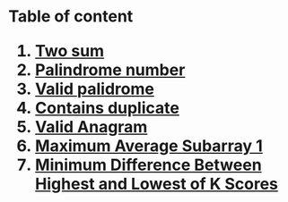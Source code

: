 <h1><!DOCTYPE html>
<html>
<head>
	<meta charset="utf-8">
	<meta name="viewport" content="width=device-width, initial-scale=1">
	Table of content
</head>
<body>
<ol>
	<li><a href = "https://github.com/VyTrg/Leetcode/blob/main/1_Two_Sum.py" target = "_self">Two sum</a></li>
    <li><a href = "https://github.com/VyTrg/Leetcode/blob/main/9_Palindrome_Number.py" target = "_self">Palindrome number</a></li>
    <li><a href = "https://github.com/VyTrg/Leetcode/blob/main/125_Valid_Palindrome.py" target = "_self">Valid palidrome</a></li>
    <li><a href = "https://github.com/VyTrg/Leetcode/blob/main/217_Contains_Duplicate.py" target = "_self">Contains duplicate</a></li>
    <li><a href = "https://github.com/VyTrg/Leetcode/blob/main/242_Valid_Anagram.py" target = "_self">Valid Anagram</a></li>
    <li><a href = "https://github.com/VyTrg/Leetcode/blob/main/643_Maximum_Average_Subarray_1.py" target = "_self">Maximum Average Subarray 1</a></li>
    <li><a href = "https://github.com/VyTrg/Leetcode/blob/main/1984_Minimum_Diff_High_Low_K.py" target = "_self">Minimum Difference Between Highest and Lowest of K Scores</a></li>
</ol>
</body>
</html>